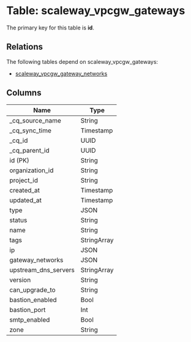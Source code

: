 # Table: scaleway_vpcgw_gateways

The primary key for this table is **id**.

## Relations

The following tables depend on scaleway_vpcgw_gateways:
  - [scaleway_vpcgw_gateway_networks](scaleway_vpcgw_gateway_networks.md)

## Columns

| Name          | Type          |
| ------------- | ------------- |
|_cq_source_name|String|
|_cq_sync_time|Timestamp|
|_cq_id|UUID|
|_cq_parent_id|UUID|
|id (PK)|String|
|organization_id|String|
|project_id|String|
|created_at|Timestamp|
|updated_at|Timestamp|
|type|JSON|
|status|String|
|name|String|
|tags|StringArray|
|ip|JSON|
|gateway_networks|JSON|
|upstream_dns_servers|StringArray|
|version|String|
|can_upgrade_to|String|
|bastion_enabled|Bool|
|bastion_port|Int|
|smtp_enabled|Bool|
|zone|String|